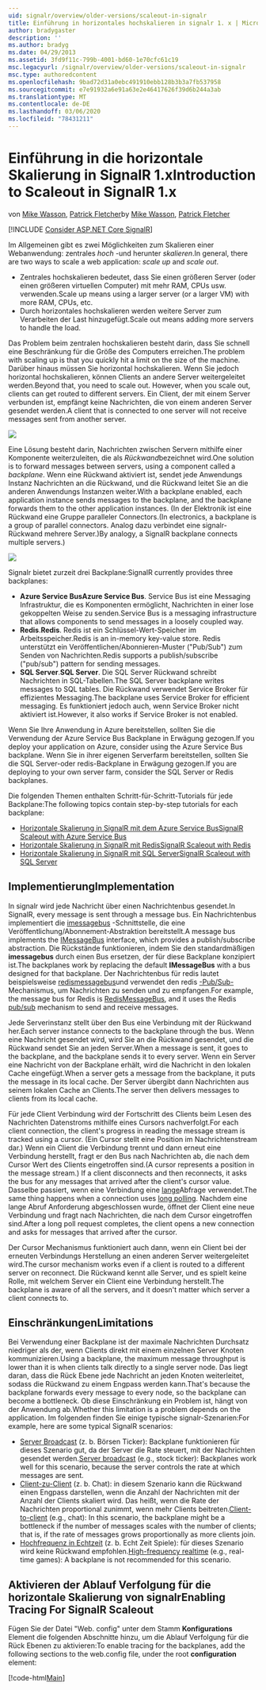 ```yaml
---
uid: signalr/overview/older-versions/scaleout-in-signalr
title: Einführung in horizontales hochskalieren in signalr 1. x | Microsoft-Dokumentation
author: bradygaster
description: ''
ms.author: bradyg
ms.date: 04/29/2013
ms.assetid: 3fd9f11c-799b-4001-bd60-1e70cfc61c19
msc.legacyurl: /signalr/overview/older-versions/scaleout-in-signalr
msc.type: authoredcontent
ms.openlocfilehash: 9bad72d31a0ebc491910ebb128b3b3a7fb537958
ms.sourcegitcommit: e7e91932a6e91a63e2e46417626f39d6b244a3ab
ms.translationtype: MT
ms.contentlocale: de-DE
ms.lasthandoff: 03/06/2020
ms.locfileid: "78431211"
---
```

# <a name="introduction-to-scaleout-in-signalr-1x"></a><span data-ttu-id="6b8c6-102">Einführung in die horizontale Skalierung in SignalR 1.x</span><span class="sxs-lookup"><span data-stu-id="6b8c6-102">Introduction to Scaleout in SignalR 1.x</span></span>

<span data-ttu-id="6b8c6-103">von [Mike Wasson](https://github.com/MikeWasson), [Patrick Fletcher](https://github.com/pfletcher)</span><span class="sxs-lookup"><span data-stu-id="6b8c6-103">by [Mike Wasson](https://github.com/MikeWasson), [Patrick Fletcher](https://github.com/pfletcher)</span></span>

[!INCLUDE [Consider ASP.NET Core SignalR](~/includes/signalr/signalr-version-disambiguation.md)]

<span data-ttu-id="6b8c6-104">Im Allgemeinen gibt es zwei Möglichkeiten zum Skalieren einer Webanwendung: zentrales *hoch* -und herunter *skalieren*.</span><span class="sxs-lookup"><span data-stu-id="6b8c6-104">In general, there are two ways to scale a web application: *scale up* and *scale out*.</span></span>

- <span data-ttu-id="6b8c6-105">Zentrales hochskalieren bedeutet, dass Sie einen größeren Server (oder einen größeren virtuellen Computer) mit mehr RAM, CPUs usw. verwenden.</span><span class="sxs-lookup"><span data-stu-id="6b8c6-105">Scale up means using a larger server (or a larger VM) with more RAM, CPUs, etc.</span></span>
- <span data-ttu-id="6b8c6-106">Durch horizontales hochskalieren werden weitere Server zum Verarbeiten der Last hinzugefügt.</span><span class="sxs-lookup"><span data-stu-id="6b8c6-106">Scale out means adding more servers to handle the load.</span></span>

<span data-ttu-id="6b8c6-107">Das Problem beim zentralen hochskalieren besteht darin, dass Sie schnell eine Beschränkung für die Größe des Computers erreichen.</span><span class="sxs-lookup"><span data-stu-id="6b8c6-107">The problem with scaling up is that you quickly hit a limit on the size of the machine.</span></span> <span data-ttu-id="6b8c6-108">Darüber hinaus müssen Sie horizontal hochskalieren. Wenn Sie jedoch horizontal hochskalieren, können Clients an andere Server weitergeleitet werden.</span><span class="sxs-lookup"><span data-stu-id="6b8c6-108">Beyond that, you need to scale out. However, when you scale out, clients can get routed to different servers.</span></span> <span data-ttu-id="6b8c6-109">Ein Client, der mit einem Server verbunden ist, empfängt keine Nachrichten, die von einem anderen Server gesendet werden.</span><span class="sxs-lookup"><span data-stu-id="6b8c6-109">A client that is connected to one server will not receive messages sent from another server.</span></span>

![](scaleout-in-signalr/_static/image1.png)

<span data-ttu-id="6b8c6-110">Eine Lösung besteht darin, Nachrichten zwischen Servern mithilfe einer Komponente weiterzuleiten, die als *Rückwand*bezeichnet wird.</span><span class="sxs-lookup"><span data-stu-id="6b8c6-110">One solution is to forward messages between servers, using a component called a *backplane*.</span></span> <span data-ttu-id="6b8c6-111">Wenn eine Rückwand aktiviert ist, sendet jede Anwendungs Instanz Nachrichten an die Rückwand, und die Rückwand leitet Sie an die anderen Anwendungs Instanzen weiter.</span><span class="sxs-lookup"><span data-stu-id="6b8c6-111">With a backplane enabled, each application instance sends messages to the backplane, and the backplane forwards them to the other application instances.</span></span> <span data-ttu-id="6b8c6-112">(In der Elektronik ist eine Rückwand eine Gruppe paralleler Connectors.</span><span class="sxs-lookup"><span data-stu-id="6b8c6-112">(In electronics, a backplane is a group of parallel connectors.</span></span> <span data-ttu-id="6b8c6-113">Analog dazu verbindet eine signalr-Rückwand mehrere Server.)</span><span class="sxs-lookup"><span data-stu-id="6b8c6-113">By analogy, a SignalR backplane connects multiple servers.)</span></span>

![](scaleout-in-signalr/_static/image2.png)

<span data-ttu-id="6b8c6-114">Signalr bietet zurzeit drei Backplane:</span><span class="sxs-lookup"><span data-stu-id="6b8c6-114">SignalR currently provides three backplanes:</span></span>

- <span data-ttu-id="6b8c6-115">**Azure Service Bus**</span><span class="sxs-lookup"><span data-stu-id="6b8c6-115">**Azure Service Bus**.</span></span> <span data-ttu-id="6b8c6-116">Service Bus ist eine Messaging Infrastruktur, die es Komponenten ermöglicht, Nachrichten in einer lose gekoppelten Weise zu senden.</span><span class="sxs-lookup"><span data-stu-id="6b8c6-116">Service Bus is a messaging infrastructure that allows components to send messages in a loosely coupled way.</span></span>
- <span data-ttu-id="6b8c6-117">**Redis**.</span><span class="sxs-lookup"><span data-stu-id="6b8c6-117">**Redis**.</span></span> <span data-ttu-id="6b8c6-118">Redis ist ein Schlüssel-Wert-Speicher im Arbeitsspeicher.</span><span class="sxs-lookup"><span data-stu-id="6b8c6-118">Redis is an in-memory key-value store.</span></span> <span data-ttu-id="6b8c6-119">Redis unterstützt ein Veröffentlichen/Abonnieren-Muster ("Pub/Sub") zum Senden von Nachrichten.</span><span class="sxs-lookup"><span data-stu-id="6b8c6-119">Redis supports a publish/subscribe ("pub/sub") pattern for sending messages.</span></span>
- <span data-ttu-id="6b8c6-120">**SQL Server**.</span><span class="sxs-lookup"><span data-stu-id="6b8c6-120">**SQL Server**.</span></span> <span data-ttu-id="6b8c6-121">Die SQL Server Rückwand schreibt Nachrichten in SQL-Tabellen.</span><span class="sxs-lookup"><span data-stu-id="6b8c6-121">The SQL Server backplane writes messages to SQL tables.</span></span> <span data-ttu-id="6b8c6-122">Die Rückwand verwendet Service Broker für effizientes Messaging.</span><span class="sxs-lookup"><span data-stu-id="6b8c6-122">The backplane uses Service Broker for efficient messaging.</span></span> <span data-ttu-id="6b8c6-123">Es funktioniert jedoch auch, wenn Service Broker nicht aktiviert ist.</span><span class="sxs-lookup"><span data-stu-id="6b8c6-123">However, it also works if Service Broker is not enabled.</span></span>

<span data-ttu-id="6b8c6-124">Wenn Sie Ihre Anwendung in Azure bereitstellen, sollten Sie die Verwendung der Azure Service Bus Backplane in Erwägung gezogen.</span><span class="sxs-lookup"><span data-stu-id="6b8c6-124">If you deploy your application on Azure, consider using the Azure Service Bus backplane.</span></span> <span data-ttu-id="6b8c6-125">Wenn Sie in ihrer eigenen Serverfarm bereitstellen, sollten Sie die SQL Server-oder redis-Backplane in Erwägung gezogen.</span><span class="sxs-lookup"><span data-stu-id="6b8c6-125">If you are deploying to your own server farm, consider the SQL Server or Redis backplanes.</span></span>

<span data-ttu-id="6b8c6-126">Die folgenden Themen enthalten Schritt-für-Schritt-Tutorials für jede Backplane:</span><span class="sxs-lookup"><span data-stu-id="6b8c6-126">The following topics contain step-by-step tutorials for each backplane:</span></span>

- [<span data-ttu-id="6b8c6-127">Horizontale Skalierung in SignalR mit dem Azure Service Bus</span><span class="sxs-lookup"><span data-stu-id="6b8c6-127">SignalR Scaleout with Azure Service Bus</span></span>](scaleout-with-windows-azure-service-bus.md)
- [<span data-ttu-id="6b8c6-128">Horizontale Skalierung in SignalR mit Redis</span><span class="sxs-lookup"><span data-stu-id="6b8c6-128">SignalR Scaleout with Redis</span></span>](scaleout-with-redis.md)
- [<span data-ttu-id="6b8c6-129">Horizontale Skalierung in SignalR mit SQL Server</span><span class="sxs-lookup"><span data-stu-id="6b8c6-129">SignalR Scaleout with SQL Server</span></span>](scaleout-with-sql-server.md)

## <a name="implementation"></a><span data-ttu-id="6b8c6-130">Implementierung</span><span class="sxs-lookup"><span data-stu-id="6b8c6-130">Implementation</span></span>

<span data-ttu-id="6b8c6-131">In signalr wird jede Nachricht über einen Nachrichtenbus gesendet.</span><span class="sxs-lookup"><span data-stu-id="6b8c6-131">In SignalR, every message is sent through a message bus.</span></span> <span data-ttu-id="6b8c6-132">Ein Nachrichtenbus implementiert die [imessagebus](https://msdn.microsoft.com/library/microsoft.aspnet.signalr.messaging.imessagebus(v=vs.100).aspx) -Schnittstelle, die eine Veröffentlichung/Abonnement-Abstraktion bereitstellt.</span><span class="sxs-lookup"><span data-stu-id="6b8c6-132">A message bus implements the [IMessageBus](https://msdn.microsoft.com/library/microsoft.aspnet.signalr.messaging.imessagebus(v=vs.100).aspx) interface, which provides a publish/subscribe abstraction.</span></span> <span data-ttu-id="6b8c6-133">Die Rückstände funktionieren, indem Sie den standardmäßigen **imessagebus** durch einen Bus ersetzen, der für diese Backplane konzipiert ist.</span><span class="sxs-lookup"><span data-stu-id="6b8c6-133">The backplanes work by replacing the default **IMessageBus** with a bus designed for that backplane.</span></span> <span data-ttu-id="6b8c6-134">Der Nachrichtenbus für redis lautet beispielsweise [redismessagebus](https://msdn.microsoft.com/library/microsoft.aspnet.signalr.redis.redismessagebus(v=vs.100).aspx)und verwendet den redis [-Pub/Sub-](http://redis.io/topics/pubsub) Mechanismus, um Nachrichten zu senden und zu empfangen.</span><span class="sxs-lookup"><span data-stu-id="6b8c6-134">For example, the message bus for Redis is [RedisMessageBus](https://msdn.microsoft.com/library/microsoft.aspnet.signalr.redis.redismessagebus(v=vs.100).aspx), and it uses the Redis [pub/sub](http://redis.io/topics/pubsub) mechanism to send and receive messages.</span></span>

<span data-ttu-id="6b8c6-135">Jede Serverinstanz stellt über den Bus eine Verbindung mit der Rückwand her.</span><span class="sxs-lookup"><span data-stu-id="6b8c6-135">Each server instance connects to the backplane through the bus.</span></span> <span data-ttu-id="6b8c6-136">Wenn eine Nachricht gesendet wird, wird Sie an die Rückwand gesendet, und die Rückwand sendet Sie an jeden Server.</span><span class="sxs-lookup"><span data-stu-id="6b8c6-136">When a message is sent, it goes to the backplane, and the backplane sends it to every server.</span></span> <span data-ttu-id="6b8c6-137">Wenn ein Server eine Nachricht von der Backplane erhält, wird die Nachricht in den lokalen Cache eingefügt.</span><span class="sxs-lookup"><span data-stu-id="6b8c6-137">When a server gets a message from the backplane, it puts the message in its local cache.</span></span> <span data-ttu-id="6b8c6-138">Der Server übergibt dann Nachrichten aus seinem lokalen Cache an Clients.</span><span class="sxs-lookup"><span data-stu-id="6b8c6-138">The server then delivers messages to clients from its local cache.</span></span>

<span data-ttu-id="6b8c6-139">Für jede Client Verbindung wird der Fortschritt des Clients beim Lesen des Nachrichten Datenstroms mithilfe eines Cursors nachverfolgt.</span><span class="sxs-lookup"><span data-stu-id="6b8c6-139">For each client connection, the client's progress in reading the message stream is tracked using a cursor.</span></span> <span data-ttu-id="6b8c6-140">(Ein Cursor stellt eine Position im Nachrichtenstream dar.) Wenn ein Client die Verbindung trennt und dann erneut eine Verbindung herstellt, fragt er den Bus nach Nachrichten ab, die nach dem Cursor Wert des Clients eingetroffen sind.</span><span class="sxs-lookup"><span data-stu-id="6b8c6-140">(A cursor represents a position in the message stream.) If a client disconnects and then reconnects, it asks the bus for any messages that arrived after the client's cursor value.</span></span> <span data-ttu-id="6b8c6-141">Dasselbe passiert, wenn eine Verbindung eine [lange](../getting-started/introduction-to-signalr.md#transports)Abfrage verwendet.</span><span class="sxs-lookup"><span data-stu-id="6b8c6-141">The same thing happens when a connection uses [long polling](../getting-started/introduction-to-signalr.md#transports).</span></span> <span data-ttu-id="6b8c6-142">Nachdem eine lange Abruf Anforderung abgeschlossen wurde, öffnet der Client eine neue Verbindung und fragt nach Nachrichten, die nach dem Cursor eingetroffen sind.</span><span class="sxs-lookup"><span data-stu-id="6b8c6-142">After a long poll request completes, the client opens a new connection and asks for messages that arrived after the cursor.</span></span>

<span data-ttu-id="6b8c6-143">Der Cursor Mechanismus funktioniert auch dann, wenn ein Client bei der erneuten Verbindungs Herstellung an einen anderen Server weitergeleitet wird.</span><span class="sxs-lookup"><span data-stu-id="6b8c6-143">The cursor mechanism works even if a client is routed to a different server on reconnect.</span></span> <span data-ttu-id="6b8c6-144">Die Rückwand kennt alle Server, und es spielt keine Rolle, mit welchem Server ein Client eine Verbindung herstellt.</span><span class="sxs-lookup"><span data-stu-id="6b8c6-144">The backplane is aware of all the servers, and it doesn't matter which server a client connects to.</span></span>

## <a name="limitations"></a><span data-ttu-id="6b8c6-145">Einschränkungen</span><span class="sxs-lookup"><span data-stu-id="6b8c6-145">Limitations</span></span>

<span data-ttu-id="6b8c6-146">Bei Verwendung einer Backplane ist der maximale Nachrichten Durchsatz niedriger als der, wenn Clients direkt mit einem einzelnen Server Knoten kommunizieren.</span><span class="sxs-lookup"><span data-stu-id="6b8c6-146">Using a backplane, the maximum message throughput is lower than it is when clients talk directly to a single server node.</span></span> <span data-ttu-id="6b8c6-147">Das liegt daran, dass die Rück Ebene jede Nachricht an jeden Knoten weiterleitet, sodass die Rückwand zu einem Engpass werden kann.</span><span class="sxs-lookup"><span data-stu-id="6b8c6-147">That's because the backplane forwards every message to every node, so the backplane can become a bottleneck.</span></span> <span data-ttu-id="6b8c6-148">Ob diese Einschränkung ein Problem ist, hängt von der Anwendung ab.</span><span class="sxs-lookup"><span data-stu-id="6b8c6-148">Whether this limitation is a problem depends on the application.</span></span> <span data-ttu-id="6b8c6-149">Im folgenden finden Sie einige typische signalr-Szenarien:</span><span class="sxs-lookup"><span data-stu-id="6b8c6-149">For example, here are some typical SignalR scenarios:</span></span>

- <span data-ttu-id="6b8c6-150">[Server Broadcast](tutorial-server-broadcast-with-aspnet-signalr.md) (z. b. Börsen Ticker): Backplane funktionieren für dieses Szenario gut, da der Server die Rate steuert, mit der Nachrichten gesendet werden.</span><span class="sxs-lookup"><span data-stu-id="6b8c6-150">[Server broadcast](tutorial-server-broadcast-with-aspnet-signalr.md) (e.g., stock ticker): Backplanes work well for this scenario, because the server controls the rate at which messages are sent.</span></span>
- <span data-ttu-id="6b8c6-151">[Client-zu-Client](tutorial-getting-started-with-signalr.md) (z. b. Chat): in diesem Szenario kann die Rückwand einen Engpass darstellen, wenn die Anzahl der Nachrichten mit der Anzahl der Clients skaliert wird. Das heißt, wenn die Rate der Nachrichten proportional zunimmt, wenn mehr Clients beitreten.</span><span class="sxs-lookup"><span data-stu-id="6b8c6-151">[Client-to-client](tutorial-getting-started-with-signalr.md) (e.g., chat): In this scenario, the backplane might be a bottleneck if the number of messages scales with the number of clients; that is, if the rate of messages grows proportionally as more clients join.</span></span>
- <span data-ttu-id="6b8c6-152">[Hochfrequenz in Echtzeit](tutorial-high-frequency-realtime-with-signalr.md) (z. b. Echt Zeit Spiele): für dieses Szenario wird keine Rückwand empfohlen.</span><span class="sxs-lookup"><span data-stu-id="6b8c6-152">[High-frequency realtime](tutorial-high-frequency-realtime-with-signalr.md) (e.g., real-time games): A backplane is not recommended for this scenario.</span></span>

## <a name="enabling-tracing-for-signalr-scaleout"></a><span data-ttu-id="6b8c6-153">Aktivieren der Ablauf Verfolgung für die horizontale Skalierung von signalr</span><span class="sxs-lookup"><span data-stu-id="6b8c6-153">Enabling Tracing For SignalR Scaleout</span></span>

<span data-ttu-id="6b8c6-154">Fügen Sie der Datei "Web. config" unter dem Stamm **Konfigurations** Element die folgenden Abschnitte hinzu, um die Ablauf Verfolgung für die Rück Ebenen zu aktivieren:</span><span class="sxs-lookup"><span data-stu-id="6b8c6-154">To enable tracing for the backplanes, add the following sections to the web.config file, under the root **configuration** element:</span></span>

[!code-html[Main](scaleout-in-signalr/samples/sample1.html)]

